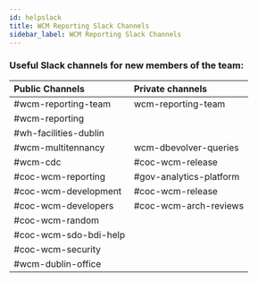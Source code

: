 ```yaml
---
id: helpslack
title: WCM Reporting Slack Channels
sidebar_label: WCM Reporting Slack Channels
---
```


### Useful Slack channels for new members of the team:

| Public Channels | Private channels |
| :-------------- | :------ |
| #wcm-reporting-team | wcm-reporting-team |
| #wcm-reporting|  |
| #wh-facilities-dublin |  |
| #wcm-multitennancy| wcm-dbevolver-queries |
| #wcm-cdc | #coc-wcm-release |
| #coc-wcm-reporting | #gov-analytics-platform |
| #coc-wcm-development | #coc-wcm-release |
| #coc-wcm-developers | #coc-wcm-arch-reviews |
| #coc-wcm-random |  |
| #coc-wcm-sdo-bdi-help |  |
| #coc-wcm-security |  |
| #wcm-dublin-office |  |
